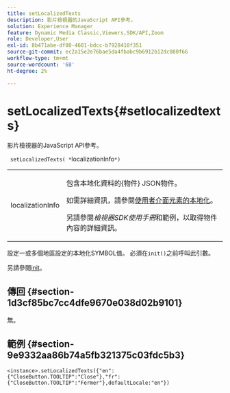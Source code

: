 ```yaml
---
title: setLocalizedTexts
description: 影片檢視器的JavaScript API參考。
solution: Experience Manager
feature: Dynamic Media Classic,Viewers,SDK/API,Zoom
role: Developer,User
exl-id: 8b471abe-df80-4601-bdcc-b7928418f351
source-git-commit: ec2a15e2e76bae5da4fbabc9b6912b12dc080f66
workflow-type: tm+mt
source-wordcount: '68'
ht-degree: 2%

---
```


# setLocalizedTexts{#setlocalizedtexts}

影片檢視器的JavaScript API參考。

` setLocalizedTexts( *`localizationInfo`*)`

<table id="table_896DFF34A68A403DB93A6D597461A573"> 
 <tbody> 
  <tr> 
   <td colname="col1"> <p> <span class="codeph"> <span class="varname"> localizationInfo</span> </span> </p> </td> 
   <td colname="col2"> <p> 包含本地化資料的{<span class="codeph">物件</span>} JSON物件。 </p> <p>如需詳細資訊，請參閱<a href="../../../c-html5-s7-aem-asset-viewers/c-html5-20-zoom-viewer-about/c-html5-20-zoom-viewer-localization.md#concept-cbfc39344c494eb7b9f6a272cff0cc74" format="dita" scope="local">使用者介面元素的本地化</a>。 </p> <p>另請參閱<i>檢視器SDK使用手冊</i>和範例，以取得物件內容的詳細資訊。 </p> </td> 
  </tr> 
 </tbody> 
</table>

設定一或多個地區設定的本地化SYMBOL值。 必須在`init()`之前呼叫此引數。

另請參閱[init](../../../c-html5-s7-aem-asset-viewers/c-html5-20-zoom-viewer-about/c-html5-20-zoom-viewer-javascriptapiref/r-html5-zoom-viewer-20-javascriptapiref-init.md#reference-aee94dd92a28410784f7a1792e28683b)。

## 傳回 {#section-1d3cf85bc7cc4dfe9670e038d02b9101}

無。

## 範例 {#section-9e9332aa86b74a5fb321375c03fdc5b3}

```
<instance>.setLocalizedTexts({"en":{"CloseButton.TOOLTIP":"Close"},"fr":{"CloseButton.TOOLTIP":"Fermer"},defaultLocale:"en"})
```
